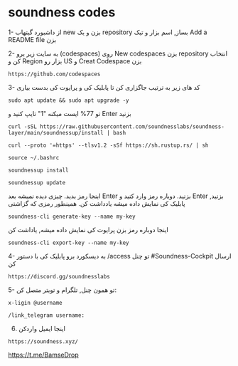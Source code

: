# **soundness codes**


1- از داشبورد گیتهاب new بزن و یک repository بساز, اسم بزار و تیک Add a README file بزن

2- به سایت زیر برو (codespaces) روی New codespaces بزن repository انتخاب کن و Region بزار رو US و Creat Codespace بزن
```
https://github.com/codespaces
```
3- کد های زیر به ترتیب جاگزاری کن تا پابلیک کی و پرایوت کی بدست بیاری
```
sudo apt update && sudo apt upgrade -y
```
 تو 77% ایست میکنه "1" تایپ کنید و Enter بزنید 
```
curl -sSL https://raw.githubusercontent.com/soundnesslabs/soundness-layer/main/soundnessup/install | bash
```
```
curl --proto '=https' --tlsv1.2 -sSf https://sh.rustup.rs/ | sh
```
```
source ~/.bashrc
```
```
soundnessup install
```
```
soundnessup update
```
 اینجا رمز بدید. چیزی دیده نمیشه بعد Enter بزنید. دوباره رمز وارد کنید و Enter بزنید, پابلیک کی نمایش داده میشه یادداشت کن. همینطور رمزی که گزاشتی

```
soundness-cli generate-key --name my-key
```

اینجا دوباره رمز بزن پرایوت کی نمایش داده میشه, یاداشت کن
```
soundness-cli export-key --name my-key
```

4- به دیسکورد برو پابلیک کی با دستور /access تو چنل #Soundness-Cockpit ارسال کن
```
https://discord.gg/soundnesslabs
```

5- تو همون چنل, تلگرام و تویتر متصل کن:
```
x-ligin @username
```
```
/link_telegram username:
```

6. اینجا ایمیل واردکن
```
https://soundness.xyz/
```

https://t.me/BamseDrop

